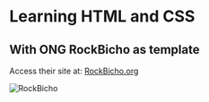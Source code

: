 # Learning HTML and CSS
## With  ONG RockBicho as template
 
[img]: ./media/Rock_Logo.png "RockBicho"

Access their site at:
[RockBicho.org](http://rockbicho.org/)

![][img]